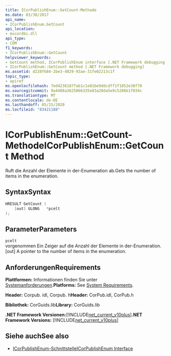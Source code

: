 ```yaml
---
title: ICorPublishEnum::GetCount-Methode
ms.date: 03/30/2017
api_name:
- ICorPublishEnum.GetCount
api_location:
- mscordbi.dll
api_type:
- COM
f1_keywords:
- ICorPublishEnum::GetCount
helpviewer_keywords:
- GetCount method, ICorPublishEnum interface [.NET Framework debugging]
- ICorPublishEnum::GetCount method [.NET Framework debugging]
ms.assetid: d228f684-2be3-4029-93ae-31fe02213c1f
topic_type:
- apiref
ms.openlocfilehash: 7ed4236187fab1c1e81be9ddcdff1f1852e38f70
ms.sourcegitcommit: 9a4488a3625866335e83a20da5e9c5286b1f034c
ms.translationtype: MT
ms.contentlocale: de-DE
ms.lasthandoff: 05/15/2020
ms.locfileid: "83421188"
---
```

# <a name="icorpublishenumgetcount-method"></a><span data-ttu-id="cf9a7-102">ICorPublishEnum::GetCount-Methode</span><span class="sxs-lookup"><span data-stu-id="cf9a7-102">ICorPublishEnum::GetCount Method</span></span>
<span data-ttu-id="cf9a7-103">Ruft die Anzahl der Elemente in der-Enumeration ab.</span><span class="sxs-lookup"><span data-stu-id="cf9a7-103">Gets the number of items in the enumeration.</span></span>  
  
## <a name="syntax"></a><span data-ttu-id="cf9a7-104">Syntax</span><span class="sxs-lookup"><span data-stu-id="cf9a7-104">Syntax</span></span>  
  
```cpp  
HRESULT GetCount (  
    [out] ULONG   *pcelt  
);  
```  
  
## <a name="parameters"></a><span data-ttu-id="cf9a7-105">Parameter</span><span class="sxs-lookup"><span data-stu-id="cf9a7-105">Parameters</span></span>  
 `pcelt`  
 <span data-ttu-id="cf9a7-106">vorgenommen Ein Zeiger auf die Anzahl der Elemente in der-Enumeration.</span><span class="sxs-lookup"><span data-stu-id="cf9a7-106">[out] A pointer to the number of items in the enumeration.</span></span>  
  
## <a name="requirements"></a><span data-ttu-id="cf9a7-107">Anforderungen</span><span class="sxs-lookup"><span data-stu-id="cf9a7-107">Requirements</span></span>  
 <span data-ttu-id="cf9a7-108">**Plattformen:** Informationen finden Sie unter [Systemanforderungen](../../get-started/system-requirements.md).</span><span class="sxs-lookup"><span data-stu-id="cf9a7-108">**Platforms:** See [System Requirements](../../get-started/system-requirements.md).</span></span>  
  
 <span data-ttu-id="cf9a7-109">**Header:** Corpub. idl, Corpub. h</span><span class="sxs-lookup"><span data-stu-id="cf9a7-109">**Header:** CorPub.idl, CorPub.h</span></span>  
  
 <span data-ttu-id="cf9a7-110">**Bibliothek:** CorGuids.lib</span><span class="sxs-lookup"><span data-stu-id="cf9a7-110">**Library:** CorGuids.lib</span></span>  
  
 <span data-ttu-id="cf9a7-111">**.NET Framework Versionen:**[!INCLUDE[net_current_v10plus](../../../../includes/net-current-v10plus-md.md)]</span><span class="sxs-lookup"><span data-stu-id="cf9a7-111">**.NET Framework Versions:** [!INCLUDE[net_current_v10plus](../../../../includes/net-current-v10plus-md.md)]</span></span>  
  
## <a name="see-also"></a><span data-ttu-id="cf9a7-112">Siehe auch</span><span class="sxs-lookup"><span data-stu-id="cf9a7-112">See also</span></span>

- [<span data-ttu-id="cf9a7-113">ICorPublishEnum-Schnittstelle</span><span class="sxs-lookup"><span data-stu-id="cf9a7-113">ICorPublishEnum Interface</span></span>](icorpublishenum-interface.md)
